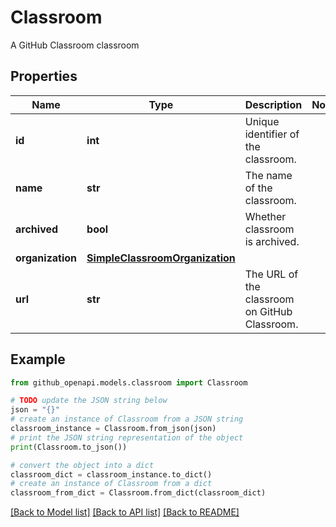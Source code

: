 # Classroom

A GitHub Classroom classroom

## Properties

Name | Type | Description | Notes
------------ | ------------- | ------------- | -------------
**id** | **int** | Unique identifier of the classroom. | 
**name** | **str** | The name of the classroom. | 
**archived** | **bool** | Whether classroom is archived. | 
**organization** | [**SimpleClassroomOrganization**](SimpleClassroomOrganization.md) |  | 
**url** | **str** | The URL of the classroom on GitHub Classroom. | 

## Example

```python
from github_openapi.models.classroom import Classroom

# TODO update the JSON string below
json = "{}"
# create an instance of Classroom from a JSON string
classroom_instance = Classroom.from_json(json)
# print the JSON string representation of the object
print(Classroom.to_json())

# convert the object into a dict
classroom_dict = classroom_instance.to_dict()
# create an instance of Classroom from a dict
classroom_from_dict = Classroom.from_dict(classroom_dict)
```
[[Back to Model list]](../README.md#documentation-for-models) [[Back to API list]](../README.md#documentation-for-api-endpoints) [[Back to README]](../README.md)


